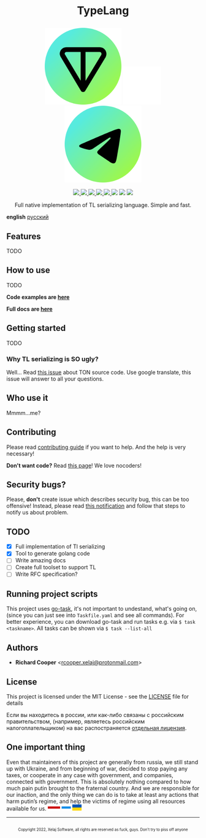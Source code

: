 
# <p align="center">TypeLang<p>

<p align="center">
<img src="./docs/assets/ton_green.svg" width="200">
<img src="./docs/assets/filler.svg" width="100">
<img src="./docs/assets/telegram_green.svg" width="200">
</p>

<!-- markdownlint-disable MD013 -->
<!-- it's unable to past links as references, when you trying to center links-->
<p align="center">
<a href="https://pkg.go.dev/github.com/xelaj/tl">
<img src="https://pkg.go.dev/badge/github.com/xelaj/tl?status.svg">
</a>
<a href="https://goreportcard.com/report/github.com/xelaj/tl">
<img src="https://goreportcard.com/badge/github.com/xelaj/tl">
</a>
<a href="https://codecov.io/gh/xelaj/tl">
<img src="https://codecov.io/gh/xelaj/tl/branch/master/graph/badge.svg">
</a>
<a href="https://bit.ly/2xlsVsQ">
<img src="https://img.shields.io/badge/chat-telegram-0088cc?logo=telegram">
</a>
<a href="https://github.com/xelaj/tl/blob/main/LICENSE.md">
<img src="https://img.shields.io/badge/license-MIT-green">
</a>
<img src="https://img.shields.io/github/v/tag/xelaj/tl?color=f1a5c0&label=version&sort=semver">
<img src="https://img.shields.io/badge/stability-stable-success">
<img src="https://img.shields.io/static/v1?label=slava&message=ukraini&color=ffd700&labelColor=0057b7">
<!--
code quality
golangci
contributors
go version
gitlab pipelines
-->
</p>
<!-- markdownlint-enable MD013 -->

<p align="center">
Full native implementation of TL serializing language. Simple and fast.
</p>

**english** [русский][inex_ru]

## Features

TODO

## How to use

TODO

**Code examples are [here][gh_examples]**

**Full docs are [here][godoc]**

## Getting started

TODO

### Why TL serializing is **SO** ugly?

Well... Read [this issue][ton_issue] about TON source code. Use google
translate, this issue will answer to all your questions.

## Who use it

Mmmm...me?

## Contributing

Please read [contributing guide][gh_contributing] if you want to help. And the
help is very necessary!

**Don't want code?** Read [this page][gh_support]! We love nocoders!

## Security bugs?

Please, **don't** create issue which describes security bug, this can be too
offensive! Instead, please read [this notification][gh_security] and follow that
steps to notify us about problem.

## TODO

- [x] Full implementation of Tl serializing
- [x] Tool to generate golang code
- [ ] Write amazing docs
- [ ] Create full toolset to support TL
- [ ] Write RFC specification?

## Running project scripts

This project uses [go-task][taskfile], it's not important to undestand, what's
going on, (since you can just see into `Taskfile.yaml` and see all commands).
For better experience, you can download go-task and run tasks e.g. via
`$ task <taskname>`. All tasks can be shown via `$ task --list-all`

## Authors

- **Richard Cooper** <[rcooper.xelaj@protonmail.com](mailto:rcooper.xelaj@protonmail.com)>

## License

This project is licensed under the MIT License - see the [LICENSE][license_en]
file for details

Если вы находитесь в россии, или как-либо связаны с российским правительством,
(например, являетесь российским налогоплательщиком) на вас распостраняется
[отдельная лицензия][license_ru].

## One important thing

Even that maintainers of this project are generally from russia, we still stand
up with Ukraine, and from beginning of war, decided to stop paying any taxes, or
cooperate in any case with government, and companies, connected with government.
This is absolutely nothing compared to how much pain putin brought to the
fraternal country. And we are responsible for our inaction, and the only thing
we can do is to take at least any actions that harm putin’s regime, and help the
victims of regime using all resources available for us.
<img src="./docs/assets/by_flag.svg" height="16">
<img src="./docs/assets/ru_flag.svg" height="16">
<img src="./docs/assets/ua_flag.svg" height="16">

<!--
V2UndmUga25vd24gZWFjaCBvdGhlciBmb3Igc28gbG9uZwpZb3
VyIGhlYXJ0J3MgYmVlbiBhY2hpbmcgYnV0IHlvdSdyZSB0b28g
c2h5IHRvIHNheSBpdApJbnNpZGUgd2UgYm90aCBrbm93IHdoYX
QncyBiZWVuIGdvaW5nIG9uCldlIGtub3cgdGhlIGdhbWUgYW5k
IHdlJ3JlIGdvbm5hIHBsYXkgaXQKQW5kIGlmIHlvdSBhc2sgbW
UgaG93IEknbSBmZWVsaW5nCkRvbid0IHRlbGwgbWUgeW91J3Jl
IHRvbyBibGluZCB0byBzZWU=
-->

--------------------------------------------------------------------------------

<p align=center><sub><sub>
Copyright 2022, Xelaj Software, all rights are reserved as fuck, guys. Don't try
to piss off anyone
</sub></sub></p>

[taskfile]: https://taskfile.dev/

<!-- images -->

[goreport_card]: https://goreportcard.com/badge/github.com/xelaj/tl

<!-- localizations -->
[inex_ru]: https://github.com/xelaj/tl/blob/main/docs/ru_RU/README.md

<!-- project links -->
[license_ru]:         https://github.com/xelaj/tl/blob/main/LICENSE.md
[license_en]:         https://github.com/xelaj/tl/blob/main/LICENSE.md
[telegram_chat]:      https://t.me/xelaj_developers
[ton_issue]:          https://github.com/ton-blockchain/ton/issues/31
[gh_examples]:        https://github.com/xelaj/tl/blob/main/examples
[godoc]:              https://pkg.go.dev/github.com/xelaj/tl
[gh_security]:        https://github.com/xelaj/tl/blob/main/.github/SECURITY.md
[gh_support]:         https://github.com/xelaj/tl/blob/main/.github/SUPPORT.md
[gh_contributing]:    https://github.com/xelaj/tl/blob/main/.github/CONTRIBUTING.md
[gh_project]:         https://github.com/xelaj/tl/projects
[gh_discussions]:     https://github.com/xelaj/tl/discussions
[gh_discussions_faq]: https://github.com/xelaj/tl/discussions/categories/q-a
[CoC]:                https://github.com/xelaj/tl/blob/main/.github/CODE_OF_CONDUCT.md
